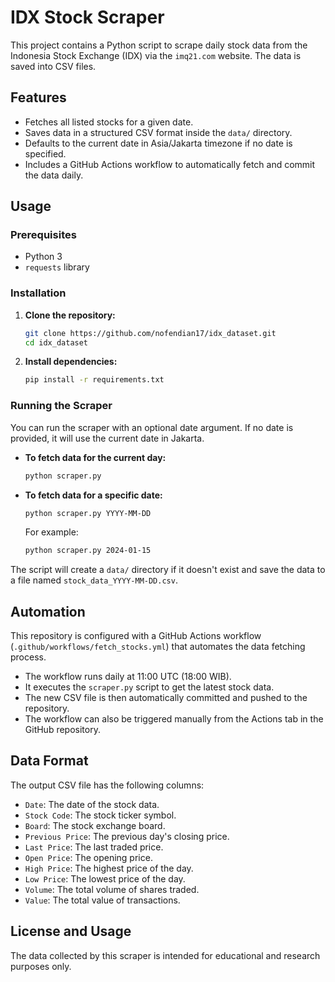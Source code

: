 # IDX Stock Scraper

This project contains a Python script to scrape daily stock data from the Indonesia Stock Exchange (IDX) via the `imq21.com` website. The data is saved into CSV files.

## Features

- Fetches all listed stocks for a given date.
- Saves data in a structured CSV format inside the `data/` directory.
- Defaults to the current date in Asia/Jakarta timezone if no date is specified.
- Includes a GitHub Actions workflow to automatically fetch and commit the data daily.

## Usage

### Prerequisites

- Python 3
- `requests` library

### Installation

1.  **Clone the repository:**
    ```bash
    git clone https://github.com/nofendian17/idx_dataset.git
    cd idx_dataset
    ```

2.  **Install dependencies:**
    ```bash
    pip install -r requirements.txt
    ```

### Running the Scraper

You can run the scraper with an optional date argument. If no date is provided, it will use the current date in Jakarta.

-   **To fetch data for the current day:**
    ```bash
    python scraper.py
    ```

-   **To fetch data for a specific date:**
    ```bash
    python scraper.py YYYY-MM-DD
    ```
    For example:
    ```bash
    python scraper.py 2024-01-15
    ```

The script will create a `data/` directory if it doesn't exist and save the data to a file named `stock_data_YYYY-MM-DD.csv`.

## Automation

This repository is configured with a GitHub Actions workflow (`.github/workflows/fetch_stocks.yml`) that automates the data fetching process.

-   The workflow runs daily at 11:00 UTC (18:00 WIB).
-   It executes the `scraper.py` script to get the latest stock data.
-   The new CSV file is then automatically committed and pushed to the repository.
-   The workflow can also be triggered manually from the Actions tab in the GitHub repository.

## Data Format

The output CSV file has the following columns:

-   `Date`: The date of the stock data.
-   `Stock Code`: The stock ticker symbol.
-   `Board`: The stock exchange board.
-   `Previous Price`: The previous day's closing price.
-   `Last Price`: The last traded price.
-   `Open Price`: The opening price.
-   `High Price`: The highest price of the day.
-   `Low Price`: The lowest price of the day.
-   `Volume`: The total volume of shares traded.
-   `Value`: The total value of transactions.

## License and Usage

The data collected by this scraper is intended for educational and research purposes only.
